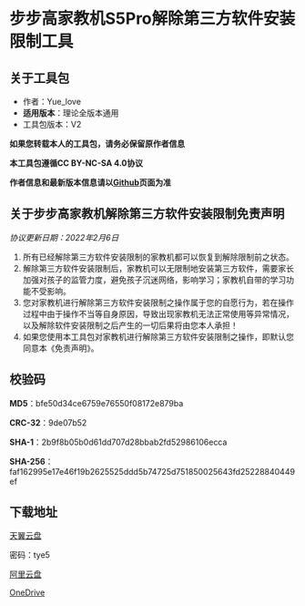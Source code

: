 # 步步高家教机S5Pro解除第三方软件安装限制工具

## 关于工具包
- 作者：Yue_love
- **适用版本**：理论全版本通用
- 工具包版本：V2

**如果您转载本人的工具包，请务必保留原作者信息**

**本工具包遵循CC BY-NC-SA 4.0协议**

**作者信息和最新版本信息请以[Github](https://github.com/EEBBK-BOOM/EEBBK_package_tool/blob/main/S5Pro.md)页面为准**

## 关于步步高家教机解除第三方软件安装限制免责声明
*协议更新日期：2022年2月6日*
1. 所有已经解除第三方软件安装限制的家教机都可以恢复到解除限制前之状态。
2. 解除第三方软件安装限制后，家教机可以无限制地安装第三方软件，需要家长加强对孩子的监管力度，避免孩子沉迷网络，影响学习；家教机自带的学习功能不受影响。
3. 您对家教机进行解除第三方软件安装限制之操作属于您的自愿行为，若在操作过程中由于操作不当等自身原因，导致出现家教机无法正常使用等异常情况，以及解除软件安装限制之后产生的一切后果将由您本人承担！
4. 如果您使用本工具包对家教机进行解除第三方软件安装限制之操作，即默认您同意本《免责声明》。

## 校验码
**MD5**：bfe50d34ce6759e76550f08172e879ba

**CRC-32**：9de07b52

**SHA-1**：2b9f8b05b0d61dd707d28bbab2fd52986106ecca

**SHA-256**：faf162995e17e46f19b2625525ddd5b74725d751850025643fd25228840449ef

## 下载地址

[天翼云盘](https://cloud.189.cn/t/ZruAjeiU7fY3)

密码：tye5

[阿里云盘](https://www.aliyundrive.com/s/rxyXcNSbgyX)

[OneDrive](https://1drv.ms/u/s!ArkNhbgspqsJgX_x72f0WclD1DHK)

